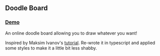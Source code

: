 ## Doodle Board
### [Demo](https://fergusonshuai.github.io/doodle-board)

An online doodle board allowing you to draw whatever you want!

Inspired by Maksim Ivanov's [tutorial](https://www.youtube.com/watch?v=FLESHMJ-bI0). Re-wrote it in typescript and applied some styles to make it a little bit less shabby.
